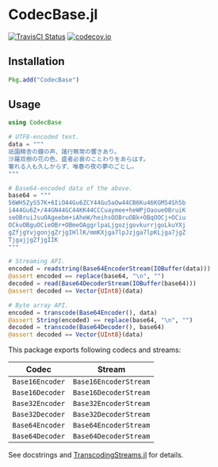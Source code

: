CodecBase.jl
============

[![TravisCI Status][travisci-img]][travisci-url]
[![codecov.io][codecov-img]][codecov-url]

## Installation

```julia
Pkg.add("CodecBase")
```

## Usage

```julia
using CodecBase

# UTF8-encoded text.
data = """
祇園精舎の鐘の声、諸行無常の響きあり。
沙羅双樹の花の色、盛者必衰のことわりをあらはす。
奢れる人も久しからず、唯春の夜の夢のごとし。
"""

# Base64-encoded data of the above.
base64 = """
56WH5ZyS57K+6IiO44Gu6ZCY44Gu5aOw44CB6Ku46KGM54Sh5b
i444Gu6Z+/44GN44GC44KK44CCCuaymee+heWPjOaoueOBruiK
seOBruiJsuOAgeebm+iAheW/heihsOOBruOBk+OBqOOCj+OCiu
OCkuOBguOCieOBr+OBmeOAggrlpaLjgozjgovkurrjgoLkuYXj
gZfjgYvjgonjgZrjgIHllK/mmKXjga7lpJzjga7lpKLjga7jgZ
TjgajjgZfjgIIK
"""

# Streaming API.
encoded = readstring(Base64EncoderStream(IOBuffer(data)))
@assert encoded == replace(base64, "\n", "")
decoded = read(Base64DecoderStream(IOBuffer(base64)))
@assert decoded == Vector{UInt8}(data)

# Byte array API.
encoded = transcode(Base64Encoder(), data)
@assert String(encoded) == replace(base64, "\n", "")
decoded = transcode(Base64Decoder(), base64)
@assert decoded == Vector{UInt8}(data)
```

This package exports following codecs and streams:

| Codec           | Stream                |
| --------------- | --------------------- |
| `Base16Encoder` | `Base16EncoderStream` |
| `Base16Decoder` | `Base16DecoderStream` |
| `Base32Encoder` | `Base32EncoderStream` |
| `Base32Decoder` | `Base32DecoderStream` |
| `Base64Encoder` | `Base64EncoderStream` |
| `Base64Decoder` | `Base64DecoderStream` |

See docstrings and
[TranscodingStreams.jl](https://github.com/bicycle1885/TranscodingStreams.jl)
for details.

[travisci-img]: https://travis-ci.org/bicycle1885/CodecBase.jl.svg?branch=master
[travisci-url]: https://travis-ci.org/bicycle1885/CodecBase.jl
[codecov-img]: http://codecov.io/github/bicycle1885/CodecBase.jl/coverage.svg?branch=master
[codecov-url]: http://codecov.io/github/bicycle1885/CodecBase.jl?branch=master
